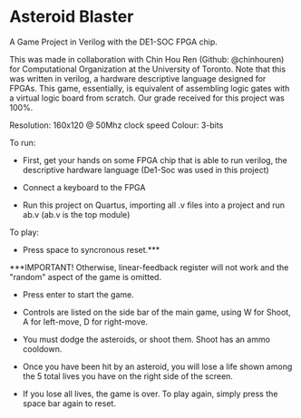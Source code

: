 # Asteroid Blaster

A Game Project in Verilog with the DE1-SOC FPGA chip. 

This was made in collaboration with Chin Hou Ren (Github: @chinhouren) for Computational Organization at the University of Toronto. Note that this was written in verilog, a hardware descriptive language designed for FPGAs. This game, essentially, is equivalent of assembling logic gates with a virtual logic board from scratch. Our grade received for this project was 100%.

Resolution: 160x120 @ 50Mhz clock speed
Colour: 3-bits

To run:

- First, get your hands on some FPGA chip that is able to run verilog, the descriptive hardware language (De1-Soc was used in this project)

- Connect a keyboard to the FPGA

- Run this project on Quartus, importing all .v files into a project and run ab.v (ab.v is the top module)

To play:

- Press space to syncronous reset.***

***IMPORTANT! Otherwise, linear-feedback register will not work and the "random" aspect of the game is omitted.

- Press enter to start the game.

- Controls are listed on the side bar of the main game, using W for Shoot, A for left-move, D for right-move.

- You must dodge the asteroids, or shoot them. Shoot has an ammo cooldown.

- Once you have been hit by an asteroid, you will lose a life shown among the 5 total lives you have on the right side of the screen.

- If you lose all lives, the game is over. To play again, simply press the space bar again to reset.

